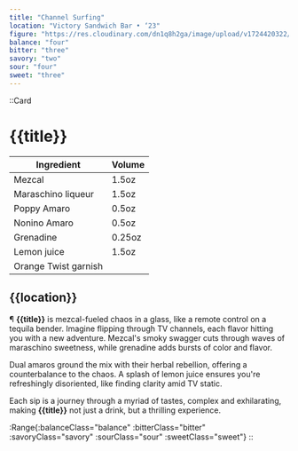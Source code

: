```yaml
---
title: "Channel Surfing"
location: "Victory Sandwich Bar • ‘23"
figure: "https://res.cloudinary.com/dn1q8h2ga/image/upload/v1724420322/spirit.menu/channel_2x_h4dgab.webp"
balance: "four"
bitter: "three"
savory: "two"
sour: "four"
sweet: "three"
---
```


::Card

# {{title}}

<!-- RECIPE -->

| Ingredient           | Volume |
| -------------------- | ------ |
| Mezcal               | 1.5oz  |
| Maraschino liqueur   | 1.5oz  |
| Poppy Amaro          | 0.5oz  |
| Nonino Amaro         | 0.5oz  |
| Grenadine            | 0.25oz |
| Lemon juice          | 1.5oz  |
| Orange Twist garnish |        |

## {{location}}

<!-- DESCRIPTION -->
<article>

¶ **{{title}}** is mezcal-fueled chaos in a glass, like a remote control on a tequila bender. Imagine flipping through TV channels, each flavor hitting you with a new adventure. Mezcal's smoky swagger cuts through waves of maraschino sweetness, while grenadine adds bursts of color and flavor.

Dual amaros ground the mix with their herbal rebellion, offering a counterbalance to the chaos. A splash of lemon juice ensures you're refreshingly disoriented, like finding clarity amid TV static.

Each sip is a journey through a myriad of tastes, complex and exhilarating, making **{{title}}** not just a drink, but a thrilling experience.

</article>

<!-- RANGE TABLE -->

:Range{:balanceClass="balance" :bitterClass="bitter" :savoryClass="savory" :sourClass="sour" :sweetClass="sweet"}
::
